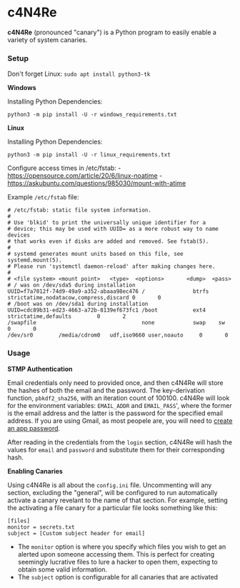 # c4N4Re

**c4N4Re** (pronounced "canary") is a Python program to easily enable a variety of system canaries.

### Setup

Don't forget Linux: `sudo apt install python3-tk`



**Windows**

Installing Python Dependencies:

```
python3 -m pip install -U -r windows_requirements.txt
```

**Linux**

Installing Python Dependencies:

```
python3 -m pip install -U -r linux_requirements.txt
```

Configure access times in /etc/fstab:
    - https://opensource.com/article/20/6/linux-noatime
    - https://askubuntu.com/questions/985030/mount-with-atime

Example `/etc/fstab` file:

```
# /etc/fstab: static file system information.
#
# Use 'blkid' to print the universally unique identifier for a
# device; this may be used with UUID= as a more robust way to name devices
# that works even if disks are added and removed. See fstab(5).
#
# systemd generates mount units based on this file, see systemd.mount(5).
# Please run 'systemctl daemon-reload' after making changes here.
#
# <file system> <mount point>   <type>  <options>       <dump>  <pass>
# / was on /dev/sda5 during installation
UUID=f7a7012f-74d9-49a9-a352-abaaa98ec476 /               btrfs   strictatime,nodatacow,compress,discard 0       0
# /boot was on /dev/sda1 during installation
UUID=cdc89b31-ed23-4663-a72b-8139ef673fc1 /boot           ext4    strictatime,defaults        0       2
/swapfile                                 none            swap    sw              0       0
/dev/sr0        /media/cdrom0   udf,iso9660 user,noauto     0       0
```

### Usage


**STMP Authentication**

Email credentials only need to provided once, and then c4N4Re will store the hashes of both the email and the password. The key-derivation function, `pbkdf2_sha256`, with an iteration count of 100100. c4N4Re will look for the environment variables: `EMAIL_ADDR` and `EMAIL_PASS`', where the former is the email address and the latter is the password for the specified email address. If you are using Gmail, as most peopele are, you will need to [create an app password](https://www.lifewire.com/get-a-password-to-access-gmail-by-pop-imap-2-1171882).

After reading in the credentials from the `login` section, c4N4Re will hash the values for `email` and `password` and substitute them for their corresponding hash.

**Enabling Canaries**

Using c4N4Re is all about the `config.ini` file. Uncommenting will any section, excluding the "general", will be configured to run automatically activate a canary revelant to the name of that section. For example, setting the activating a file canary for a particular file looks something like this:

```
[files]
monitor = secrets.txt
subject = [Custom subject header for email]
```

- The `monitor` option is where you specify which files you wish to get an alerted upon someone accessing them. This is perfect for creating seemingly lucrative files to lure a hacker to open them, expecting to obtain some valid information.
- The `subject` option is configurable for all canaries that are activated


